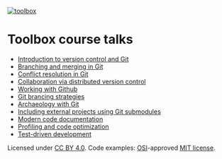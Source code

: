 [![toolbox](http://forthebadge.com/images/badges/as-seen-on-tv.svg)](http://toolbox.readthedocs.org/)


# Toolbox course talks

- [Introduction to version control and Git](http://cicero.xyz/v1/github/scisoft/toolbox-talks/master/git-intro.mkd/remark/)
- [Branching and merging in Git](http://cicero.xyz/v1/github/scisoft/toolbox-talks/master/git-branches.mkd/remark/)
- [Conflict resolution in Git](http://cicero.xyz/v1/github/scisoft/toolbox-talks/master/git-conflict-resolution.mkd/remark/)
- [Collaboration via distributed version control](http://cicero.xyz/v1/github/scisoft/toolbox-talks/master/git-distributed.mkd/remark/)
- [Working with Github](http://cicero.xyz/v1/github/scisoft/toolbox-talks/master/github.mkd/remark/)
- [Git brancing strategies](http://cicero.xyz/v1/github/scisoft/toolbox-talks/master/git-branching-strategies.mkd/remark/)
- [Archaeology with Git](http://cicero.xyz/v1/github/scisoft/toolbox-talks/master/git-archaeology.mkd/remark/)
- [Including external projects using Git submodules](http://cicero.xyz/v1/github/scisoft/toolbox-talks/master/git-submodules.mkd/remark/)
- [Modern code documentation](http://cicero.xyz/v1/github/scisoft/toolbox-talks/master/documentation.mkd/remark/)
- [Profiling and code optimization](http://cicero.xyz/v1/github/scisoft/toolbox-talks/master/optimiziation.mkd/remark/)
- [Test-driven development](http://cicero.xyz/v1/github/scisoft/toolbox-talks/master/tdd.mkd/remark/)

Licensed under [CC BY 4.0](https://creativecommons.org/licenses/by/4.0/).
Code examples: [OSI](http://opensource.org)-approved [MIT license](http://opensource.org/licenses/mit-license.html).
